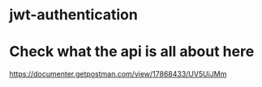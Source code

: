 # jwt-authentication

# Check what the api is all about here
https://documenter.getpostman.com/view/17868433/UV5UiJMm
